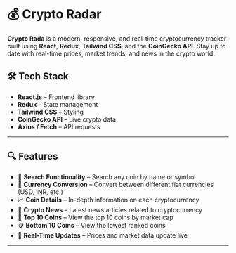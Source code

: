 # 💰 Crypto Radar

**Crypto Rada** is a modern, responsive, and real-time cryptocurrency tracker built using **React**, **Redux**, **Tailwind CSS**, and the **CoinGecko API**. Stay up to date with real-time prices, market trends, and news in the crypto world.



## 🛠️ Tech Stack

- **React.js** – Frontend library
- **Redux** – State management
- **Tailwind CSS** – Styling
- **CoinGecko API** – Live crypto data
- **Axios / Fetch** – API requests

---

## 🔍 Features

- 🔎 **Search Functionality** – Search any coin by name or symbol  
- 💱 **Currency Conversion** – Convert between different fiat currencies (USD, INR, etc.)  
- 📈 **Coin Details** – In-depth information on each cryptocurrency  
- 📰 **Crypto News** – Latest news articles related to cryptocurrency  
- 🥇 **Top 10 Coins** – View the top 10 coins by market cap  
- 🪙 **Bottom 10 Coins** – View the lowest ranked coins  
- 🔄 **Real-Time Updates** – Prices and market data update live  

---


